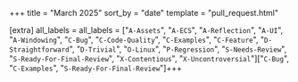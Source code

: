 +++
title = "March 2025"
sort_by = "date"
template = "pull_request.html"

[extra]
all_labels =
all_labels = ["`A-Assets`", "`A-ECS`", "`A-Reflection`", "`A-UI`", "`A-Windowing`", "`C-Bug`", "`C-Code-Quality`", "`C-Examples`", "`C-Feature`", "`D-Straightforward`", "`D-Trivial`", "`O-Linux`", "`P-Regression`", "`S-Needs-Review`", "`S-Ready-For-Final-Review`", "`X-Contentious`", "`X-Uncontroversial`"]["`C-Bug`", "`C-Examples`", "`S-Ready-For-Final-Review`"]+++

